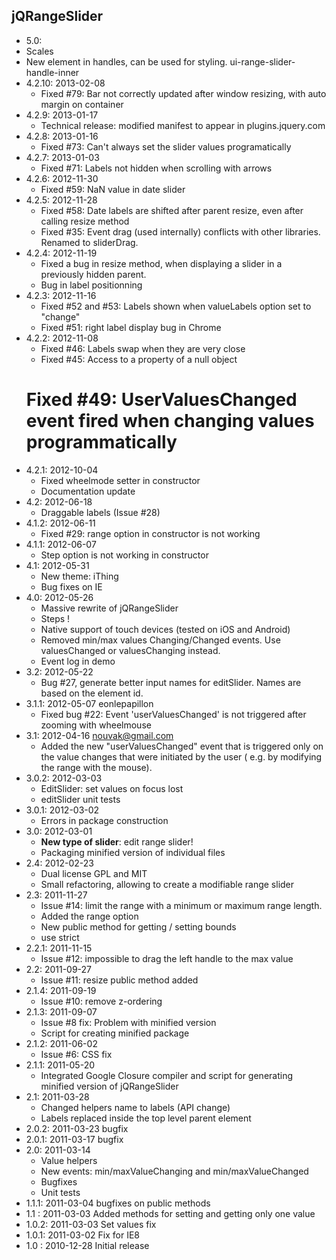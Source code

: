 jQRangeSlider
-------------
* 5.0:
 * Scales
 * New element in handles, can be used for styling. ui-range-slider-handle-inner
* 4.2.10: 2013-02-08
	* Fixed #79: Bar not correctly updated after window resizing, with auto margin on container
* 4.2.9: 2013-01-17
	* Technical release: modified manifest to appear in plugins.jquery.com
* 4.2.8: 2013-01-16
	* Fixed #73: Can't always set the slider values programatically
* 4.2.7: 2013-01-03
	* Fixed #71: Labels not hidden when scrolling with arrows
* 4.2.6: 2012-11-30
	* Fixed #59: NaN value in date slider
* 4.2.5: 2012-11-28
	* Fixed #58: Date labels are shifted after parent resize, even after calling resize method
	* Fixed #35: Event drag (used internally) conflicts with other libraries. Renamed to sliderDrag.
* 4.2.4: 2012-11-19
	* Fixed a bug in resize method, when displaying a slider in a previously hidden parent.
	* Bug in label positionning
* 4.2.3: 2012-11-16
	* Fixed #52 and #53: Labels shown when valueLabels option set to "change"
	* Fixed #51: right label display bug in Chrome
* 4.2.2: 2012-11-08
	* Fixed #46: Labels swap when they are very close
	* Fixed #45: Access to a property of a null object
	# Fixed #49: UserValuesChanged event fired when changing values programmatically
* 4.2.1: 2012-10-04
	* Fixed wheelmode setter in constructor
	* Documentation update
* 4.2: 2012-06-18
	* Draggable labels (Issue #28)
* 4.1.2: 2012-06-11
	* Fixed #29: range option in constructor is not working
* 4.1.1: 2012-06-07
	* Step option is not working in constructor
* 4.1: 2012-05-31
	* New theme: iThing
	* Bug fixes on IE
* 4.0: 2012-05-26
	* Massive rewrite of jQRangeSlider
	* Steps !
	* Native support of touch devices (tested on iOS and Android)
	* Removed min/max values Changing/Changed events. Use valuesChanged or valuesChanging instead.
	* Event log in demo
* 3.2: 2012-05-22
	* Bug #27, generate better input names for editSlider. Names are based on the element id.
* 3.1.1: 2012-05-07 eonlepapillon
	* Fixed bug #22: Event 'userValuesChanged' is not triggered after zooming with wheelmouse
* 3.1: 2012-04-16 nouvak@gmail.com
	* Added the new "userValuesChanged" event that is triggered only on the value changes that were initiated by the user ( e.g. by modifying the range with the mouse).
* 3.0.2: 2012-03-03
	* EditSlider: set values on focus lost
	* editSlider unit tests
* 3.0.1: 2012-03-02
  * Errors in package construction
* 3.0: 2012-03-01
  * **New type of slider**: edit range slider!
  * Packaging minified version of individual files
* 2.4: 2012-02-23
	* Dual license GPL and MIT
	* Small refactoring, allowing to create a modifiable range slider
* 2.3: 2011-11-27
	* Issue #14: limit the range with a minimum or maximum range length.
	* Added the range option
	* New public method for getting / setting bounds
	* use strict
* 2.2.1: 2011-11-15
	* Issue #12: impossible to drag the left handle to the max value
* 2.2: 2011-09-27
	* Issue #11: resize public method added
* 2.1.4: 2011-09-19
  * Issue #10: remove z-ordering
* 2.1.3: 2011-09-07
  * Issue #8 fix: Problem with minified version
  * Script for creating minified package
* 2.1.2: 2011-06-02
	* Issue #6: CSS fix
* 2.1.1: 2011-05-20
  * Integrated Google Closure compiler and script for generating minified version of jQRangeSlider
* 2.1: 2011-03-28 
  * Changed helpers name to labels (API change)
  * Labels replaced inside the top level parent element
* 2.0.2: 2011-03-23 bugfix
* 2.0.1: 2011-03-17 bugfix
* 2.0: 2011-03-14 
	* Value helpers
	* New events: min/maxValueChanging and min/maxValueChanged
	* Bugfixes
	* Unit tests
* 1.1.1: 2011-03-04 bugfixes on public methods
* 1.1  : 2011-03-03 Added methods for setting and getting only one value
* 1.0.2: 2011-03-03 Set values fix
* 1.0.1: 2011-03-02 Fix for IE8
* 1.0  : 2010-12-28 Initial release